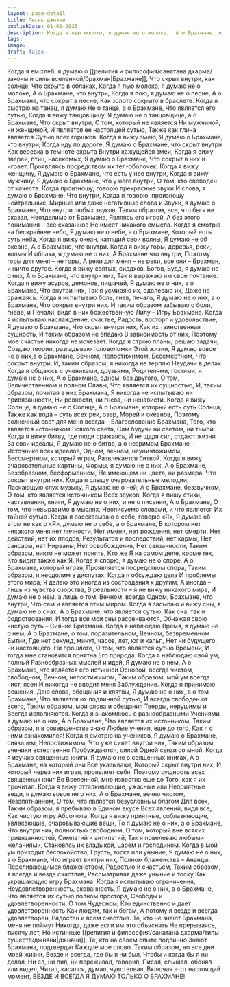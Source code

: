 ```yaml
---
layout: page-detail
title: Песнь джняни
publishDate: 01-01-2025
description: Когда я пью молоко, я думаю не о молоке,  А о Брахмане, что внутри,  Когда я пою, я думаю не о песне,  А о Брахмане, что сокрыт в песне,  Как золото сокрыто в браслете.  Когда я смотрю на танец, я думаю  Не о танце, а о Брахмане,  Что является его сутью,  Когда я вижу танцовщицу,  Я думаю не о танцовщице, а о Брахмане...
tags:
image:
draft: false
---
```

Когда я ем хлеб, я думаю о [[религия и философия/санатана дхарма/законы и силы вселенной/брахман|Брахмане]],  Что скрыт внутри, как солнце,  Что скрыто в облаках,  Когда я пью молоко, я думаю не о молоке,  А о Брахмане, что внутри,  Когда я пою, я думаю не о песне,  А о Брахмане, что сокрыт в песне,  Как золото сокрыто в браслете.  Когда я смотрю на танец, я думаю  Не о танце, а о Брахмане,  Что является его сутью,  Когда я вижу танцовщицу,  Я думаю не о танцовщице, а о Брахмане,  Что скрыт внутри,  О том, который не является  Ни мужчиной, ни женщиной,  И является ее настоящей сутью,  Также как глина является  Сутью всех горшков.  Когда я вижу змею,  Я думаю о Брахмане, что внутри,  Когда иду по дороге,  Я думаю о Брахмане, что скрыт внутри  Как веревка в темноте скрыта  Внутри кажущейся змеи,  Когда я вижу зверей, птиц, насекомых,  Я думаю о Брахмане,  Что сокрыт в них и играет,  Проявляясь посредством их тел-оболочек.  Когда я вижу женщину,  Я думаю о Брахмане, что есть у нее внутри,  Когда я вижу мужчину,  Я думаю о Брахмане, что у него внутри,  О том, кто свободен от качеств.  Когда произношу, говорю прекрасные звуки  И слова, я думаю о Брахмане,  Что внутри,  Когда я говорю, произношу нейтральные,  Мирные или даже негативные слова и  Звуки, я думаю о Брахмане,  Что внутри любых звуков,  Таким образом, все, что бы я ни сказал,  Неотделимо от Брахмана,  Являясь его игрой,  А без этого понимания – все сказанное  Не имеет никакого смысла.  Когда я смотрю на бескрайнее небо,  Я думаю не о небе, а о Брахмане,  Который есть суть неба,  Когда я вижу океан, катящий свои волны,  Я думаю не об океане,  А о Брахмане, что внутри.  Когда я вижу горы, деревья, реки, холмы  И облака, я думаю не о них,  А Брахмане что внутри,  Поэтому горы для меня – не горы,  А реки для меня – не реки, все они –  Брахман, и ничто другое.  Когда я вижу святых, сиддхов,  Богов, Будд, я думаю не о них,  А о Брахмане, что внутри них,  Так я выражаю им свое почтение.  Когда я вижу асуров, демонов, пишачей,  Я думаю не о них, а о Брахмане,  Что внутри них,  Так я усмиряю их, одолеваю их,  Даже не сражаясь.  Когда я испытываю боль, гнев, печаль,  Я думаю не о них, а о Брахмане,  Что сокрыт внутри них.  И таким образом забываю о боли, гневе, и  Печали, видя в них божественную Лилу –  Игру Брахмана.  Когда я испытываю наслаждение, счастье,  Радость, восторг и удовольствие,  Я думаю о Брахмане,  Что скрыт внутри них,  Как их таинственная сущность,  И таким образом не впадаю  В зависимость от них,  Поэтому мое счастье никогда не исчезает.  Когда я строю планы, решаю задачи,  Создаю теории, разгадываю головоломки  Этой жизни,  Я думаю вовсе не о них,а о Брахмане,  Вечном, Непостижимом, Бессмертном,  Что сокрыт внутри,  И, таким образом, я никогда не терплю  Неудачи в делах.  Когда я общаюсь с учениками, друзьями,  Родителями, гостями, я думаю не о них,  А о Брахмане, одном, без другого,  О том, Величественном и полном Славы,  Что является их сущностью,  И, таким образом, почитая в них Брахмана,  Я никогда не испытываю ни привязанности,  Ни ревности, ни гнева, ни ненависти.  Когда я вижу Солнце, я думаю не о Солнце,  А о Брахмане, который есть суть Солнца,  Также как вода – суть всех рек, озер,  Морей и океанов,  Поэтому солнечный свет для меня всегда –  Благословение Брахмана,  Того, кто является источником  Всякого света,  Сам будучи ни светом, ни тьмой.  Когда я вижу битву, где люди сражаясь,  И не щадя сил, отдают жизни  За свои идеалы,  Я думаю не о битве, а о незримом Брахмане  – Источнике всех идеалов,  Одном, вечном, неуничтожимом,  Бессмертном, который играя,  Развлекается битвой.  Когда я вижу очаровательные картины,  Формы, я думаю не о них,  А о Брахмане,  Безобразном, бесформенном,  Не имеющем ни цвета, ни размера,  Что сокрыт внутри них.  Когда я слышу очаровательные мелодии,  Ласкающую слух музыку,  Я думаю не о ней,  А о Брахмане, беззвучном,  О том, кто является источником  Всех звуков.  Когда я пишу стихи, наставления, книги,  Я думаю не о них, и не о писании,  А о Брахмане,  О том, что невыразимо в мыслях,  Неописуемо словами, и что является  Их тайной сутью.  Когда я рассказываю о себе, говорю «Я»,  Я думаю об этом не как о «Я»,  думаю не о себе, а о Брахмане,  В котором нет никакого меня,нет личности,  Нет имени, нет рождения, нет смерти,  Нет действий, нет их плодов,  Результатов и последствий, нет кармы,  Нет сансары, нет Нирваны,  Нет освобождения,  Нет связанности,  Таким образом, никто не может понять,  Кто же Я на самом деле, кроме тех,  Кто видит также как Я.  Когда я спорю, я думаю не о споре,  А о Брахмане, который играя,  Проявляется посредством спора,  Таким образом, я неодолим в диспутах.  Когда я обсуждаю дела  И проблемы этого мира,  Я делаю это иногда из сострадания к другим,  А иногда – лишь из чувства озорства,  В реальности – я не вижу никакого мира,  И думаю не о нем, а лишь о том,  Вечном, всегда Одном, Брахмане, что внутри,  Что сам и является этим миром.  Когда я засыпаю и вижу сны, я думаю не о снах,  А о Брахмане, что является сутью,  Как сна, так и бодрствования,  И тогда все мои сны рассеиваются,  Обнажая свою чистую суть –  Сияние Брахмана.  Когда я наблюдаю Время, я думаю не о нем,  А о Брахмане, о том, поразительном,  Вечном, безвременном Бытии,  Где нет секунд, минут, часов, лет, юг и кальп,  Нет ни будущего, ни настоящего,  Ни прошлого,  О том, что является сутью Времени,  И тогда мне становится понятна  Его природа.  Когда я наблюдаю свой ум, полный  Разнообразных мыслей и идей,  Я думаю не о нем,  А о Брахмане, что является его истинной  Основой, всегда чистом, свободном,  Вечном, непостижимом,  Таким образом, мой ум всегда чист, ясен  И никогда не вводит меня  Заблуждение.  Когда я принимаю решения,  Даю слова, обещания и клятвы,  Я думаю не о них, а о том Брахмане,  Что является их подлинной сутью,  И всегда свободен от всего,  Таким образом, мои слова и обещания  Тверды, нерушимы и  Всегда исполняются.  Когда я знакомлюсь с разнообразными  Учениями, я думаю не о них,  А о Брахмане,  Что является их источником,  Таким образом, я в совершенстве знаю  Любые учения, еще до того,  Как я с ними ознакомился!  Когда я смотрю на учеников,  Я думаю о Брахмане, сияющем,  Непостижимом,  Что уже сияет внутри них,  Таким образом, ученики естественно  Пробуждаются, силой  Одной связи со мной.  Когда я изучаю священные книги,  Я думаю не о священных книгах,  А о Брахмане, на который они  Все указывают,  Который скрыт внутри них,  И который через них играя, проявляет себя,  Поэтому сущность всех священных книг  Во Вселенной, мне известна еще до  Того, как я их прочитал.  Когда я вижу отталкивающие, ужасные или  Неприятные вещи, я думаю вовсе не о них,  А о Брахмане, вечно чистом,  Незапятнанном,  О том, что является безусловным благом  Для всех,  Таким образом, я пребываю в Едином вкусе  Всех явлений, видя все,  Как чистую игру Абсолюта.  Когда я вижу приятные, соблазняющие,  Увлекающие, очаровывающие вещи,  То я думаю не о них, а о Брахмане,  Что внутри них, полностью свободном,  О том, который вне всяких привязанностей,  Симпатий и антипатий,  Так я повелеваю любыми желаниями,  Становясь их владыкой, царем и господином.  Когда в мой ум приходит беспокойство,  Грусть, тоска или уныние,  Я думаю не о них, а о Брахмане,  Что играет внутри них,  Полном блаженства – Ананды,  Переливающимся блаженством,  Радостью и счастьем,  Таким образом, я всегда и везде счастлив,  Рассматривая даже уныние и тоску  Как украшающую игру Брахмана.  Когда я испытываю ограничения,  Неудовлетворенность, скованность,  Я думаю не о них, а о Брахмане,  Что является их сутью полном простора,  Свободы и удовлетворенности,  О том Чудесном,  Кто единственно и дает удовлетворенность  Как людям, так и богам,  А потому я везде и всегда удовлетворен,  Радостен и всем счастлив.  Те, кто не знают Брахмана, меня не поймут  Никогда, даже если им это объяснять  Не прерываясь, тысячу лет,  Но истинные [[религия и философия/санатана дхарма/типы существ/джняни|джняни]],  Те, кто на своем опыте подлинно  Знают Брахмана, подтвердят  Каждое мое слово.  Таким образом, во все дни моей жизни,  Везде и всегда, где бы я ни был,  Чтобы и когда бы я ни делал,  Ни ел, ни пил, ни переживал, говорил,  Писал, слышал, обонял или видел,  Читал, касался, думал, чувствовал,  Включая этот настоящий момент,  ВЕЗДЕ И ВСЕГДА Я ДУМАЮ ТОЛЬКО О БРАХМАНЕ!
